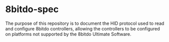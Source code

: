 # 8bitdo-spec
The purpose of this repository is to document the HID protocol used to read and configure 8bitdo controllers, allowing the controllers to be configured on platforms not supported by the 8bitdo Ultimate Software.